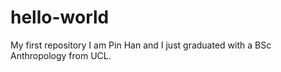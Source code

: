 # hello-world
My first repository
I am Pin Han and I just graduated with a BSc Anthropology from UCL.
